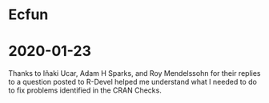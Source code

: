 # Ecfun 
# 2020-01-23
Thanks to Iñaki Ucar, Adam H Sparks, and Roy Mendelssohn for their replies to a question posted to R-Devel helped me understand what I needed to do to fix problems identified in the CRAN Checks.
